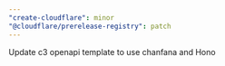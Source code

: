 ```yaml
---
"create-cloudflare": minor
"@cloudflare/prerelease-registry": patch
---
```


Update c3 openapi template to use chanfana and Hono
